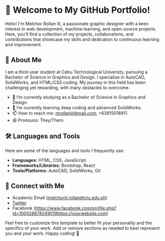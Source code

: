 # 👋 Welcome to My GitHub Portfolio!

Hello! I'm Melchor Rollan III, a passionate graphic designer with a keen interest in web development, machine learning, and open-source projects. Here, you'll find a collection of my projects, collaborations, and contributions that showcase my skills and dedication to continuous learning and improvement.

## 🚀 About Me

I am a third-year student at Cebu Technological University, pursuing a Bachelor of Science in Graphics and Design. I specialize in AutoCAD, SolidWorks, and HTML/CSS coding. My journey in this field has been challenging yet rewarding, with many obstacles to overcome.

- 🔭 I’m currently studying as a Bachelor of Science in Graphics and Design.
- 🌱 I’m currently learning deep coding and advanced SolidWorks.
- 📫 How to reach me: mrollaniii@mail.com, +63915018911.
- 😄 Pronouns: They/Them.

## 🛠️ Languages and Tools

Here are some of the languages and tools I frequently use:

- **Languages:** HTML, CSS, JavaScript
- **Frameworks/Libraries:** Bootstrap, React
- **Tools/Platforms:** AutoCAD, SolidWorks, Git



## 🔗 Connect with Me

- Academic Email (melchoriii.rollan@ctu.edu.ph)
- [Twitter]([https://twitter.com/yourusername](https://x.com/alpha_rollan))
- Facebook (https://www.facebook.com/profile.php?id=100028879249019https://yourwebsite.com)

Feel free to customize this template to better fit your personality and the specifics of your work. Add or remove sections as needed to best represent you and your work. Happy coding! 🚀
